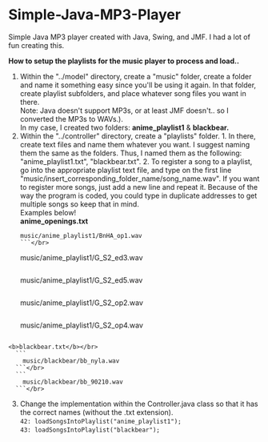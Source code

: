 # Simple-Java-MP3-Player
Simple Java MP3 player created with Java, Swing, and JMF. I had a lot of fun creating this.</br>

<b>How to setup the playlists for the music player to process and load..</b></br>
  1. Within the "../model" directory, create a "music" folder, create a folder and name it something easy since you'll be using it again. In that folder, create playlist subfolders, and place whatever song files you want in there.</br>Note: Java doesn't support MP3s, or at least JMF doesn't.. so I converted the MP3s to WAVs.).</br>In my case, I created two folders: <b>anime_playlist1</b> & <b>blackbear.</b></br>
  2. Within the "../controller" directory, create a "playlists" folder.
    1. In there, create text files and name them whatever you want. I suggest naming them the same as the folders. Thus, I named them as the following: "anime_playlist1.txt", "blackbear.txt".
    2. To register a song to a playlist, go into the appropriate playlist text file, and type on the first line "music/insert_corresponding_folder_name/song_name.wav". If you want to register more songs, just add a new line and repeat it. Because of the way the program is coded, you could type in duplicate addresses to get multiple songs so keep that in mind.
    </br> Examples below!</br>
    <b>anime_openings.txt</b></br>
        ```
        music/anime_playlist1/BnHA_op1.wav
        ```</br>
        ```
        music/anime_playlist1/G_S2_ed3.wav
        ```</br>
        ```
        music/anime_playlist1/G_S2_ed5.wav
        ```</br>
        ```
        music/anime_playlist1/G_S2_op2.wav
        ```</br>
        ```
        music/anime_playlist1/G_S2_op4.wav
        ```</br>
    <b>blackbear.txt</b></br>
      ```
        music/blackbear/bb_nyla.wav
      ```</br>
      ```
        music/blackbear/bb_90210.wav
      ```</br>
  3. Change the implementation within the Controller.java class so that it has the correct names (without the .txt extension).</br>
    ```
    42: loadSongsIntoPlaylist("anime_playlist1");
    ```</br>
    ```
    43: loadSongsIntoPlaylist("blackbear");
    ```
